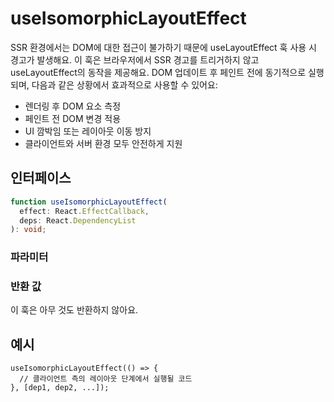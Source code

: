 # useIsomorphicLayoutEffect

SSR 환경에서는 DOM에 대한 접근이 불가하기 때문에 useLayoutEffect 훅 사용 시 경고가 발생해요. 이 훅은 브라우저에서 SSR 경고를 트리거하지 않고 useLayoutEffect의 동작을 제공해요. DOM 업데이트 후 페인트 전에 동기적으로 실행되며, 다음과 같은 상황에서 효과적으로 사용할 수 있어요:

- 렌더링 후 DOM 요소 측정
- 페인트 전 DOM 변경 적용
- UI 깜박임 또는 레이아웃 이동 방지
- 클라이언트와 서버 환경 모두 안전하게 지원

## 인터페이스

```ts
function useIsomorphicLayoutEffect(
  effect: React.EffectCallback,
  deps: React.DependencyList
): void;
```

### 파라미터

<Interface
  required
  name="effect"
  type="React.EffectCallback"
  description="발생시킬 사이드이펙트 함수예요."
/>

<Interface
  name="deps"
  type="React.DependencyList"
  description="선택 가능한 의존성 배열이에요."
/>

### 반환 값

이 훅은 아무 것도 반환하지 않아요.

## 예시

```tsx
useIsomorphicLayoutEffect(() => {
  // 클라이언트 측의 레이아웃 단계에서 실행될 코드
}, [dep1, dep2, ...]);
```
